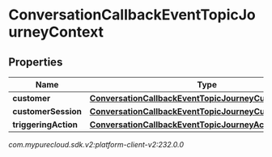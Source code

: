 # ConversationCallbackEventTopicJourneyContext


## Properties

| Name | Type | Description | Notes |
| ------------ | ------------- | ------------- | ------------- |
| **customer** | [**ConversationCallbackEventTopicJourneyCustomer**](ConversationCallbackEventTopicJourneyCustomer) |  |  [optional] |
| **customerSession** | [**ConversationCallbackEventTopicJourneyCustomerSession**](ConversationCallbackEventTopicJourneyCustomerSession) |  |  [optional] |
| **triggeringAction** | [**ConversationCallbackEventTopicJourneyAction**](ConversationCallbackEventTopicJourneyAction) |  |  [optional] |




_com.mypurecloud.sdk.v2:platform-client-v2:232.0.0_
